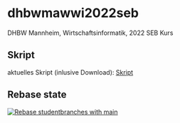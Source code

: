 # dhbwmawwi2022seb
DHBW Mannheim, Wirtschaftsinformatik, 2022 SEB Kurs

## Skript
aktuelles Skript (inlusive Download): [Skript](https://matthiasbergneels.github.io/md-scripts/)

## Rebase state
[![Rebase studentbranches with main](https://github.com/matthiasbergneels/dhbwmawwi2022seb/actions/workflows/rebase_main.yml/badge.svg?branch=main&event=push)](https://github.com/matthiasbergneels/dhbwmawwi2022seb/actions/workflows/rebase_main.yml)

